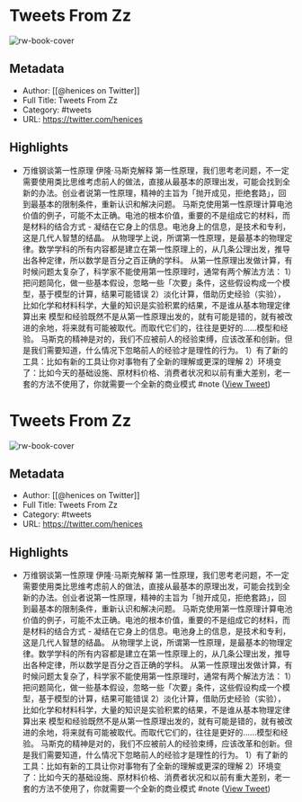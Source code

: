 # Tweets From Zz

![rw-book-cover](https://pbs.twimg.com/profile_images/1553267213410349056/quQySPWc.jpg)

## Metadata
- Author: [[@henices on Twitter]]
- Full Title: Tweets From Zz
- Category: #tweets
- URL: https://twitter.com/henices

## Highlights
- 万维钢谈第一性原理
  伊隆·马斯克解释 第一性原理，我们思考老问题，不一定需要使用类比思维考虑前人的做法，直接从最基本的原理出发，可能会找到全新的办法。创业者说第一性原理，精神的主旨为「抛开成见，拒绝套路」，回到最基本的限制条件，重新认识和解决问题。
  马斯克使用第一性原理计算电池价值的例子，可能不太正确。电池的根本价值，重要的不是组成它的材料，而是材料的结合方式 - 凝结在它身上的信息。电池身上的信息，是技术和专利，这是几代人智慧的结晶。
  从物理学上说，所谓第一性原理，是最基本的物理定律。数学学科的所有内容都是建立在第一性原理上的，从几条公理出发，推导出各种定律，所以数学是百分之百正确的学科。
  从第一性原理出发做计算，有时候问题太复杂了，科学家不能使用第一性原理时，通常有两个解法方法：
  1）把问题简化，做一些基本假设，忽略一些「次要」条件，这些假设构成一个模型，基于模型的计算，结果可能错误
  2）淡化计算，借助历史经验（实验），比如化学和材料科学，大量的知识是实验积累的结果，不是谁从基本物理定律算出来
  模型和经验既然不是从第一性原理出发的，就有可能是错的，就有被改进的余地，将来就有可能被取代。而取代它们的，往往是更好的……模型和经验。
  马斯克的精神是对的，我们不应被前人的经验束缚，应该改革和创新。但是我们需要知道，什么情况下忽略前人的经验才是理性的行为。
  1）有了新的工具：比如有新的工具让你对事物有了全新的理解或更深的理解
  2）环境变了：比如今天的基础设施、原材料价格、消费者状况和以前有重大差别，老一套的方法不使用了，你就需要一个全新的商业模式
  #note ([View Tweet](https://twitter.com/henices/status/1723919732242260112))
# Tweets From Zz

![rw-book-cover](https://pbs.twimg.com/profile_images/1553267213410349056/quQySPWc.jpg)

## Metadata
- Author: [[@henices on Twitter]]
- Full Title: Tweets From Zz
- Category: #tweets
- URL: https://twitter.com/henices

## Highlights
- 万维钢谈第一性原理
  伊隆·马斯克解释 第一性原理，我们思考老问题，不一定需要使用类比思维考虑前人的做法，直接从最基本的原理出发，可能会找到全新的办法。创业者说第一性原理，精神的主旨为「抛开成见，拒绝套路」，回到最基本的限制条件，重新认识和解决问题。
  马斯克使用第一性原理计算电池价值的例子，可能不太正确。电池的根本价值，重要的不是组成它的材料，而是材料的结合方式 - 凝结在它身上的信息。电池身上的信息，是技术和专利，这是几代人智慧的结晶。
  从物理学上说，所谓第一性原理，是最基本的物理定律。数学学科的所有内容都是建立在第一性原理上的，从几条公理出发，推导出各种定律，所以数学是百分之百正确的学科。
  从第一性原理出发做计算，有时候问题太复杂了，科学家不能使用第一性原理时，通常有两个解法方法：
  1）把问题简化，做一些基本假设，忽略一些「次要」条件，这些假设构成一个模型，基于模型的计算，结果可能错误
  2）淡化计算，借助历史经验（实验），比如化学和材料科学，大量的知识是实验积累的结果，不是谁从基本物理定律算出来
  模型和经验既然不是从第一性原理出发的，就有可能是错的，就有被改进的余地，将来就有可能被取代。而取代它们的，往往是更好的……模型和经验。
  马斯克的精神是对的，我们不应被前人的经验束缚，应该改革和创新。但是我们需要知道，什么情况下忽略前人的经验才是理性的行为。
  1）有了新的工具：比如有新的工具让你对事物有了全新的理解或更深的理解
  2）环境变了：比如今天的基础设施、原材料价格、消费者状况和以前有重大差别，老一套的方法不使用了，你就需要一个全新的商业模式
  #note ([View Tweet](https://twitter.com/henices/status/1723919732242260112))

